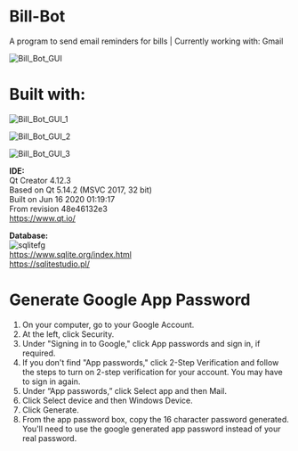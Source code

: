 # Bill-Bot
 A program to send email reminders for bills | Currently working with: Gmail 
 
 ![Bill_Bot_GUI](https://user-images.githubusercontent.com/22214754/179885556-75c34cf2-ad14-4059-b81f-1e08a3ff9714.PNG)  

# Built with:  

![Bill_Bot_GUI_1](https://user-images.githubusercontent.com/22214754/180588583-278ef438-90d0-49aa-bd35-f7832266045a.PNG)  

![Bill_Bot_GUI_2](https://user-images.githubusercontent.com/22214754/180588587-eff16116-d150-4c3e-8b34-5dbc7e9498c1.PNG)  

![Bill_Bot_GUI_3](https://user-images.githubusercontent.com/22214754/180588590-3fb2807f-95c8-4286-9d30-5abfd70b17a5.PNG)  


**IDE:**  
Qt Creator 4.12.3  
Based on Qt 5.14.2 (MSVC 2017, 32 bit)  
Built on Jun 16 2020 01:19:17  
From revision 48e46132e3  
https://www.qt.io/  

**Database:**      
![sqlitefg](https://user-images.githubusercontent.com/22214754/179894516-3059e142-fb38-40bc-a32c-65500a223eb1.png)  
https://www.sqlite.org/index.html  
https://sqlitestudio.pl/  

# Generate Google App Password 
1. On your computer, go to your Google Account.   
2. At the left, click Security.   
3. Under "Signing in to Google," click App passwords and sign in, if required.  
4. If you don't find "App passwords," click 2-Step Verification and follow the steps to turn on 2-step verification for your account. You may have to sign in again.  
5. Under “App passwords,” click Select app and then Mail.  
6. Click Select device and then Windows Device.  
7. Click Generate.  
8. From the app password box, copy the 16 character password generated. You'll need to use the google generated app password instead of your real password.  
